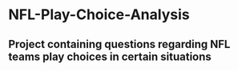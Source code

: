 # NFL-Play-Choice-Analysis

## Project containing questions regarding NFL teams play choices in certain situations
